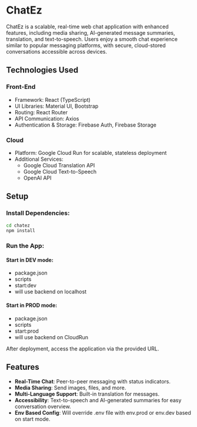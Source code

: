 # ChatEz

ChatEz is a scalable, real-time web chat application with enhanced features, including media sharing, AI-generated message summaries, translation, and text-to-speech. Users enjoy a smooth chat experience similar to popular messaging platforms, with secure, cloud-stored conversations accessible across devices.

## Technologies Used

### Front-End
* Framework: React (TypeScript)
* UI Libraries: Material UI, Bootstrap
* Routing: React Router
* API Communication: Axios
* Authentication & Storage: Firebase Auth, Firebase Storage

### Cloud
* Platform: Google Cloud Run for scalable, stateless deployment
* Additional Services:
  * Google Cloud Translation API
  * Google Cloud Text-to-Speech
  * OpenAI API

## Setup

### Install Dependencies:
```bash
cd chatez
npm install
```

### Run the App:

#### Start in DEV mode:

- package.json
- scripts
- start:dev
- will use backend on localhost

#### Start in PROD mode:

- package.json
- scripts
- start:prod
- will use backend on CloudRun

After deployment, access the application via the provided URL.

## Features

* **Real-Time Chat**: Peer-to-peer messaging with status indicators.
* **Media Sharing**: Send images, files, and more.
* **Multi-Language Support**: Built-in translation for messages.
* **Accessibility**: Text-to-speech and AI-generated summaries for easy conversation overview.
* **Env Based Config**: Will override .env file with env.prod or env.dev based on start mode.
